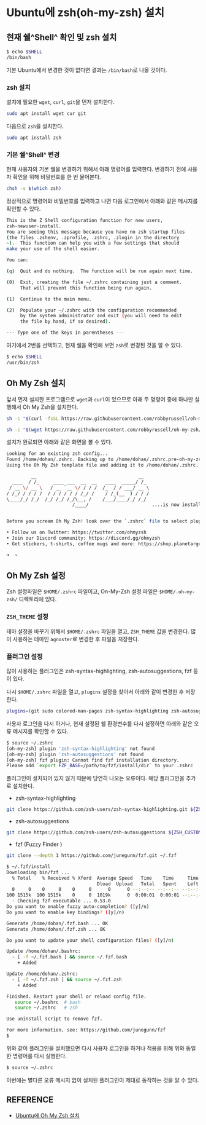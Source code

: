 # Ubuntu에 zsh(oh-my-zsh) 설치

## 현재 쉘^Shell^ 확인 및 zsh 설치

```{.sh .no-copy}
$ echo $SHELL
/bin/bash
```

기본 Ubuntu에서 변경한 것이 없다면 결과는 `/bin/bash`로 나올 것이다.

### zsh 설치

설치에 필요한 `wget`, `curl`, `git`을 먼저 설치한다.

```sh
sudo apt install wget cur git
```

다음으로 `zsh`을 설치한다.

```sh
sudo apt install zsh
```

### 기본 쉘^Shell^ 변경

현재 사용자의 기본 쉘을 변경하기 위해서 아래 명령어를 입력한다.
변경하기 전에 사용자 확인을 위해 비밀번호를 한 번 물어본다.

```sh
chsh -s $(which zsh)
```

정상적으로 명령어와 비밀번호를 입력하고 나면 다음 로그인에서 아래와 같은 메시지를 확인할 수 있다.

```{.sh .no-copy}
This is the Z Shell configuration function for new users,
zsh-newuser-install.
You are seeing this message because you have no zsh startup files
(the files .zshenv, .zprofile, .zshrc, .zlogin in the directory
~).  This function can help you with a few settings that should
make your use of the shell easier.

You can:

(q)  Quit and do nothing.  The function will be run again next time.

(0)  Exit, creating the file ~/.zshrc containing just a comment.
     That will prevent this function being run again.

(1)  Continue to the main menu.

(2)  Populate your ~/.zshrc with the configuration recommended
     by the system administrator and exit (you will need to edit
     the file by hand, if so desired).

--- Type one of the keys in parentheses ---
```

여기에서 2번을 선택하고, 현재 쉘을 확인해 보면 `zsh`로 변경된 것을 알 수 있다.

```{.sh .no-copy}
$ echo $SHELL
/usr/bin/zsh
```

## Oh My Zsh 설치

앞서 먼저 설치한 프로그램으로 `wget`과 `curl`이 있으므로 아래 두 명령어 중에 하나만 실행해서 Oh My Zsh을 설치한다.

```sh
sh -c "$(curl -fsSL https://raw.githubusercontent.com/robbyrussell/oh-my-zsh/master/tools/install.sh)"
```

```sh
sh -c "$(wget https://raw.githubusercontent.com/robbyrussell/oh-my-zsh/master/tools/install.sh -O -)"
```

설치가 완료되면 아래와 같은 화면을 볼 수 있다.

```{.sh .no-copy}
Looking for an existing zsh config...
Found /home/dohan/.zshrc. Backing up to /home/dohan/.zshrc.pre-oh-my-zsh
Using the Oh My Zsh template file and adding it to /home/dohan/.zshrc.

         __                                     __
  ____  / /_     ____ ___  __  __   ____  _____/ /_
 / __ \/ __ \   / __ `__ \/ / / /  /_  / / ___/ __ \
/ /_/ / / / /  / / / / / / /_/ /    / /_(__  ) / / /
\____/_/ /_/  /_/ /_/ /_/\__, /    /___/____/_/ /_/
                        /____/                       ....is now installed!


Before you scream Oh My Zsh! look over the `.zshrc` file to select plugins, themes, and options.

• Follow us on Twitter: https://twitter.com/ohmyzsh
• Join our Discord community: https://discord.gg/ohmyzsh
• Get stickers, t-shirts, coffee mugs and more: https://shop.planetargon.com/collections/oh-my-zsh

➜  ~
```

## Oh My Zsh 설정

Zsh 설정파일은 `$HOME/.zshrc` 파일이고, On-My-Zsh 설정 파일은 `$HOME/.oh-my-zsh/` 디렉토리에 있다.

### `ZSH_THEME` 설정

테마 설정을 바꾸기 위해서 `$HOME/.zshrc` 파일을 열고, `ZSH_THEME` 값을 변경한다.
많이 사용하는 테마인 `agnoster`로 변경한 후 파일을 저장한다.

### 플러그인 설정

많이 사용하는 플러그인은 zsh-syntax-highlighting, zsh-autosuggestions, fzf 등이 있다.

다시 `$HOME/.zshrc` 파일을 열고, `plugins` 설정을 찾아서 아래와 같이 변경한 후 저장한다.

```zsh
plugins=(git sudo colored-man-pages zsh-syntax-highlighting zsh-autosuggestions fzf)
```

사용자 로그인을 다시 하거나, 현재 설정된 쉘 환경변수를 다시 설정하면 아래와 같은 오류 메시지를 확인할 수 있다.

```{.sh .no-copy}
$ source ~/.zshrc
[oh-my-zsh] plugin 'zsh-syntax-highlighting' not found
[oh-my-zsh] plugin 'zsh-autosuggestions' not found
[oh-my-zsh] fzf plugin: Cannot find fzf installation directory.
Please add `export FZF_BASE=/path/to/fzf/install/dir` to your .zshrc
```

플러그인이 설치되어 있지 않기 때문에 당연히 나오는 오류이다.
해당 플러그인을 추가로 설치한다.

- zsh-syntax-highlighting
```sh
git clone https://github.com/zsh-users/zsh-syntax-highlighting.git ${ZSH_CUSTOM:-~/.oh-my-zsh/custom}/plugins/zsh-syntax-highlighting
```

- zsh-autosuggestions
```sh
git clone https://github.com/zsh-users/zsh-autosuggestions ${ZSH_CUSTOM:-~/.oh-my-zsh/custom}/plugins/zsh-autosuggestions
```

- fzf (Fuzzy Finder )
```sh
git clone --depth 1 https://github.com/junegunn/fzf.git ~/.fzf
```
```{.sh .no-copy}
$ ~/.fzf/install
Downloading bin/fzf ...
  % Total    % Received % Xferd  Average Speed   Time    Time     Time  Current
                                 Dload  Upload   Total   Spent    Left  Speed
  0     0    0     0    0     0      0      0 --:--:-- --:--:-- --:--:--     0
100 1515k  100 1515k    0     0  1019k      0  0:00:01  0:00:01 --:--:-- 1619k
  - Checking fzf executable ... 0.53.0
Do you want to enable fuzzy auto-completion? ([y]/n)
Do you want to enable key bindings? ([y]/n)

Generate /home/dohan/.fzf.bash ... OK
Generate /home/dohan/.fzf.zsh ... OK

Do you want to update your shell configuration files? ([y]/n)

Update /home/dohan/.bashrc:
  - [ -f ~/.fzf.bash ] && source ~/.fzf.bash
    + Added

Update /home/dohan/.zshrc:
  - [ -f ~/.fzf.zsh ] && source ~/.fzf.zsh
    + Added

Finished. Restart your shell or reload config file.
   source ~/.bashrc  # bash
   source ~/.zshrc   # zsh

Use uninstall script to remove fzf.

For more information, see: https://github.com/junegunn/fzf
$
```

위와 같이 플러그인을 설치했으면 다시 사용자 로그인을 하거나 적용을 위해 위와 동일한 명령어를 다시 실행한다.

```{.sh .no-copy}
$ source ~/.zshrc
```

이번에는 별다른 오류 메시지 없이 설치된 플러그인이 제대로 동작하는 것을 알 수 있다.

## REFERENCE

- [Ubuntu에 Oh My Zsh 설치](https://log4cat.tistory.com/7)
